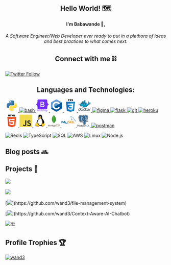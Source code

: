 <h2 align="center">Hello World! 🗺️
<h4 align="center">I'm Babawande 👋,
<h6 align="center">A Software Engineer/Web Developer ever ready to put in a plethora of ideas and best practices to what comes next.

<h2 align="center">Connect with me ⛓️</h2>

[![Twitter Follow](https://img.shields.io/twitter/follow/_phenomenal___?style=social)](https://twitter.com/intent/follow?screen_name=Babawand3) 



<h2 align="center">Languages and Technologies:</h2>
<p align="left"> <a href="https://www.python.org" target="_blank"> <img src="https://raw.githubusercontent.com/devicons/devicon/master/icons/python/python-original.svg" alt="python" width="40" height="40"/><a href="https://www.gnu.org/software/bash/" target="_blank"> <img src="https://www.vectorlogo.zone/logos/gnu_bash/gnu_bash-icon.svg" alt="bash" width="40" height="40"/> </a> <a href="https://getbootstrap.com" target="_blank"> <img src="https://raw.githubusercontent.com/devicons/devicon/master/icons/bootstrap/bootstrap-plain-wordmark.svg" alt="bootstrap" width="40" height="40"/> </a> <a href="https://www.cprogramming.com/" target="_blank"> <img src="https://raw.githubusercontent.com/devicons/devicon/master/icons/c/c-original.svg" alt="c" width="40" height="40"/> </a>  <a href="https://www.w3schools.com/css/" target="_blank"> <img src="https://raw.githubusercontent.com/devicons/devicon/master/icons/css3/css3-original-wordmark.svg" alt="css3" width="40" height="40"/> </a> <a href="https://www.docker.com/" target="_blank"> <img src="https://raw.githubusercontent.com/devicons/devicon/master/icons/docker/docker-original-wordmark.svg" alt="docker" width="40" height="40"/> </a> <a href="https://www.figma.com/" target="_blank"> <img src="https://www.vectorlogo.zone/logos/figma/figma-icon.svg" alt="figma" width="40" height="40"/> </a> <a href="https://flask.palletsprojects.com/" target="_blank"> <img src="https://www.vectorlogo.zone/logos/pocoo_flask/pocoo_flask-icon.svg" alt="flask" width="40" height="40"/> </a> <a href="https://git-scm.com/" target="_blank"> <img src="https://www.vectorlogo.zone/logos/git-scm/git-scm-icon.svg" alt="git" width="40" height="40"/> </a> <a href="https://heroku.com" target="_blank"> <img src="https://www.vectorlogo.zone/logos/heroku/heroku-icon.svg" alt="heroku" width="40" height="40"/> </a> <a href="https://www.w3.org/html/" target="_blank"> <img src="https://raw.githubusercontent.com/devicons/devicon/master/icons/html5/html5-original-wordmark.svg" alt="html5" width="40" height="40"/> </a>  <a href="https://developer.mozilla.org/en-US/docs/Web/JavaScript" target="_blank"> <img src="https://raw.githubusercontent.com/devicons/devicon/master/icons/javascript/javascript-original.svg" alt="javascript" width="40" height="40"/> </a> <a href="https://www.linux.org/" target="_blank"> <img src="https://raw.githubusercontent.com/devicons/devicon/master/icons/linux/linux-original.svg" alt="linux" width="40" height="40"/> </a> <a href="https://www.mongodb.com/" target="_blank"> <img src="https://raw.githubusercontent.com/devicons/devicon/master/icons/mongodb/mongodb-original-wordmark.svg" alt="mongodb" width="40" height="40"/> </a> <a href="https://www.mysql.com/" target="_blank"> <img src="https://raw.githubusercontent.com/devicons/devicon/master/icons/mysql/mysql-original-wordmark.svg" alt="mysql" width="45" height="45"/> </a></a> <a href="https://www.postgresql.org" target="_blank"> <img src="https://raw.githubusercontent.com/devicons/devicon/master/icons/postgresql/postgresql-original-wordmark.svg" alt="postgresql" width="40" height="40"/> </a> <a href="https://postman.com" target="_blank"> <img src="https://www.vectorlogo.zone/logos/getpostman/getpostman-icon.svg" alt="postman" width="40" height="40"/> </a> 

![Redis](https://img.shields.io/badge/-Redis-000?&logo=Redis)
![TypeScript](https://img.shields.io/badge/-TypeScript-000?&logo=TypeScript)
![SQL](https://img.shields.io/badge/-SQL-000?&logo=MySQL)
![AWS](https://img.shields.io/badge/-AWS-000?&logo=Amazon-AWS&logoColor=F90)
![Linux](https://img.shields.io/badge/-Linux-000?&logo=Linux)
![Node.js](https://img.shields.io/badge/-Node.js-000?&logo=node.js)


<h2 align="left">Blog posts 🔜</h2>

<h2 align="left">Projects 📁</h2>

<!-- [![](https://img.shields.io/badge/-📝%%2020Summarizer-000)](https://github.com/adamalston/Summarizer) -->
[![](https://img.shields.io/badge/-🧬%20%20Patient%20Information%20System-000)](https://github.com/wand3/patient-information-system)

[![](https://img.shields.io/badge/-🔐%20%20Flask%20Authentication%20-000)](https://github.com/wand3/Authentication-flask-login)

[![](https://img.shields.io/badge/-🗂️%20%20File%20Management%20System%20(Node.js/ES6)%20-000)](https://github.com/wand3/file-management-system)

[![](https://img.shields.io/badge/-🤖%20%20Context%20Aware%20AI%20Chatbot%20(Node.js/ES6)%20-000)](https://github.com/wand3/Context-Aware-AI-Chatbot)

[![](https://img.shields.io/badge/-🌐%20%20CEase%20-000)](https://github.com/wand3/CEase)🏗️


<h2 align="left"> Profile Trophies 🏆</h3>
<p align="left"><a href="https://github.com/ryo-ma/github-profile-trophy"><img src="https://github-profile-trophy.vercel.app/?username=wand3&rank=SSS,SS,S,AAA,AA,A,B,C" alt="wand3" /></a> </p>


